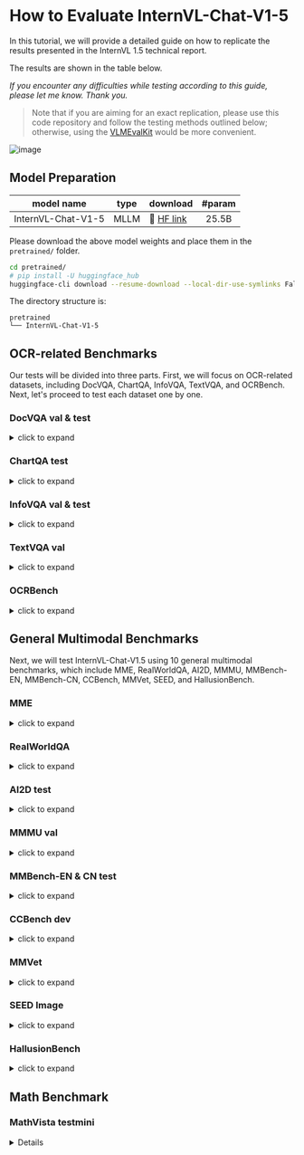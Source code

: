 # How to Evaluate InternVL-Chat-V1-5

In this tutorial, we will provide a detailed guide on how to replicate the results presented in the InternVL 1.5 technical report. 

The results are shown in the table below.

_If you encounter any difficulties while testing according to this guide, please let me know. Thank you._

> Note that if you are aiming for an exact replication, please use this code repository and follow the testing methods outlined below; otherwise, using the [VLMEvalKit](https://github.com/open-compass/VLMEvalKit) would be more convenient.

![image](https://github.com/OpenGVLab/InternVL/assets/23737120/8b62d429-c689-426a-9267-2727b6430b6e)

## Model Preparation

| model name         | type  | download                                                          |  #param |
| ------------------ | ----- | ----------------------------------------------------------------- | :-----: |
| InternVL-Chat-V1-5 | MLLM  | 🤗 [HF link](https://huggingface.co/OpenGVLab/InternVL-Chat-V1-5) | 25.5B   |

Please download the above model weights and place them in the `pretrained/` folder.

```sh
cd pretrained/
# pip install -U huggingface_hub
huggingface-cli download --resume-download --local-dir-use-symlinks False OpenGVLab/InternVL-Chat-V1-5 --local-dir InternVL-Chat-V1-5
```

The directory structure is:

```
pretrained
└── InternVL-Chat-V1-5
```


## OCR-related Benchmarks

Our tests will be divided into three parts. First, we will focus on OCR-related datasets, including DocVQA, ChartQA, InfoVQA, TextVQA, and OCRBench. Next, let's proceed to test each dataset one by one.

### DocVQA val & test

<details>
<summary>click to expand</summary>
   
1. Download the DocVQA dataset using the following instructions:
   
    ```shell
    mkdir -p data/docvqa && cd data/docvqa
    
    # download images and annotations
    wget https://datasets.cvc.uab.es/rrc/DocVQA/train.tar.gz --no-check-certificate # (optional)
    wget https://datasets.cvc.uab.es/rrc/DocVQA/val.tar.gz --no-check-certificate
    wget https://datasets.cvc.uab.es/rrc/DocVQA/test.tar.gz --no-check-certificate
    
    # unzip files
    tar -zxvf train.tar.gz
    tar -zxvf val.tar.gz
    tar -zxvf test.tar.gz
    
    # download converted jsonl files
    wget https://ofasys-wlcb.oss-cn-wulanchabu.aliyuncs.com/Qwen-VL/evaluation/docvqa/train.jsonl
    wget https://ofasys-wlcb.oss-cn-wulanchabu.aliyuncs.com/Qwen-VL/evaluation/docvqa/val.jsonl
    wget https://ofasys-wlcb.oss-cn-wulanchabu.aliyuncs.com/Qwen-VL/evaluation/docvqa/test.jsonl
    cd ../..
    ```

2. After preparation is complete, the directory structure is:

   ```
   data
    ├── docvqa
    │   ├── test
    │   ├── test.jsonl
    │   ├── train
    │   ├── train.jsonl
    │   ├── val
    │   └── val.jsonl
   ```

3. Test the model with the following commands:

   We use a maximum of `18 tiles` to test the DocVQA dataset.
     
   ```shell
   # evaluation on the val set
   GPUS=8 sh evaluate.sh release/InternVL-Chat-V1-5 vqa-docvqa-val --dynamic --max-num 18
   # evaluation on the test set
   GPUS=8 sh evaluate.sh release/InternVL-Chat-V1-5 vqa-docvqa-test --dynamic --max-num 18
   ```

   The result of the validation set is:

   ```
   Overall ANLS: 0.9049
   ```

   For the test set, the test results need to be submitted to the [testing server](https://rrc.cvc.uab.es/?ch=17&com=tasks).

</details>

### ChartQA test

<details>
<summary>click to expand</summary>
   
1. Download the ChartQA dataset using the following instructions:
   
    ```shell
    mkdir -p data/chartqa && cd data/chartqa

   # download images from https://drive.google.com/file/d/1Lm_w6zeET1Hyl_9ks6w5nEsgpoyPHalV/view
   
   # download converted files
   wget https://ofasys-wlcb.oss-cn-wulanchabu.aliyuncs.com/Qwen-VL/evaluation/chartqa/train_human.jsonl
   wget https://ofasys-wlcb.oss-cn-wulanchabu.aliyuncs.com/Qwen-VL/evaluation/chartqa/train_augmented.jsonl
   wget https://ofasys-wlcb.oss-cn-wulanchabu.aliyuncs.com/Qwen-VL/evaluation/chartqa/test_human.jsonl
   wget https://ofasys-wlcb.oss-cn-wulanchabu.aliyuncs.com/Qwen-VL/evaluation/chartqa/test_augmented.jsonl
   
   cd ../..
    ```

2. After preparation is complete, the directory structure is:

   ```
   data
    ├── chartqa
    │   ├── ChartQA Dataset
    │   │    ├── test
    │   │    ├── train
    │   │    └── val
    │   ├── test_augmented.jsonl
    │   ├── test_human.jsonl
    │   ├── train_augmented.jsonl
    │   └── train_human.jsonl
   ```

3. Test the model with the following commands:

   We use a maximum of `12 tiles` to test the ChartQA dataset.
     
   ```shell
   # evaluation on the test set
   GPUS=8 sh evaluate.sh release/InternVL-Chat-V1-5 vqa-chartqa-test --dynamic --max-num 12
   ```

   The result of the test set is:

   ```
   ['chartqa_test_human', {'relaxed_accuracy': 0.736}]
   ['chartqa_test_augmented', {'relaxed_accuracy': 0.9408}]
   # the average score = (73.6 + 94.08) / 2 = 83.8
   ```

</details>

### InfoVQA val & test

<details>
<summary>click to expand</summary>

1. Download the InfoVQA dataset using the following instructions:
   
    ```shell
    mkdir -p data/infographicsvqa && cd data/infographicsvqa

   # download images and annotations from https://rrc.cvc.uab.es/?ch=17&com=downloads
   # infographicsVQA_test_v1.0.json, infographicsVQA_val_v1.0_withQT.json, infographicVQA_train_v1.0.json
   
   # download converted files
   wget https://huggingface.co/OpenGVLab/InternVL/raw/main/infographicsvqa_val.jsonl -O val.jsonl
   wget https://huggingface.co/OpenGVLab/InternVL/raw/main/infographicsvqa_test.jsonl -O test.jsonl
   
   cd ../..
    ```

2. After preparation is complete, the directory structure is:

   ```
   data
    ├── infographicsvqa
    │   ├── infographicsvqa_images
    │   ├── infographicsVQA_test_v1.0.json
    │   ├── infographicsVQA_val_v1.0_withQT.json
    │   ├── infographicVQA_train_v1.0.json
    │   ├── test.jsonl
    │   └── val.jsonl
   ```

3. Test the model with the following commands:

   We use a maximum of `24 tiles` to test the InfoVQA dataset.
     
   ```shell
   # evaluation on the val set
   GPUS=8 sh evaluate.sh release/InternVL-Chat-V1-5 vqa-infovqa-val --dynamic --max-num 24
   # evaluation on the test set
   GPUS=8 sh evaluate.sh release/InternVL-Chat-V1-5 vqa-infovqa-test --dynamic --max-num 24
   ```

   The result of the val set is:

   ```
   Overall ANLS: 0.7235
   ```

   For the test set, the test results need to be submitted to the [testing server](https://rrc.cvc.uab.es/?ch=17&com=tasks).

</details>

### TextVQA val

<details>
<summary>click to expand</summary>

1. Download the TextVQA dataset using the following instructions:
   
    ```shell
    mkdir -p data/textvqa && cd data/textvqa

    # download images
    wget https://dl.fbaipublicfiles.com/textvqa/images/train_val_images.zip && unzip train_val_images.zip

    # download converted files
    wget https://ofasys-wlcb.oss-cn-wulanchabu.aliyuncs.com/Qwen-VL/evaluation/textvqa/textvqa_train_annotations.json
    wget https://ofasys-wlcb.oss-cn-wulanchabu.aliyuncs.com/Qwen-VL/evaluation/textvqa/textvqa_train_questions.json
    wget https://ofasys-wlcb.oss-cn-wulanchabu.aliyuncs.com/Qwen-VL/evaluation/textvqa/textvqa_train.jsonl
    wget https://ofasys-wlcb.oss-cn-wulanchabu.aliyuncs.com/Qwen-VL/evaluation/textvqa/textvqa_val_annotations.json
    wget https://ofasys-wlcb.oss-cn-wulanchabu.aliyuncs.com/Qwen-VL/evaluation/textvqa/textvqa_val_questions.json
    wget https://github.com/OpenGVLab/InternVL/releases/download/data/textvqa_val.jsonl
    wget https://github.com/OpenGVLab/InternVL/releases/download/data/textvqa_val_llava.jsonl
   
    cd ../..
    ```

2. After preparation is complete, the directory structure is:

   ```
   data
    ├── textvqa
    │   ├── textvqa_train_annotations.json
    │   ├── textvqa_train.jsonl
    │   ├── textvqa_train_questions.json
    │   ├── textvqa_val_annotations.json
    │   ├── textvqa_val.jsonl
    │   ├── textvqa_val_llava.jsonl
    │   ├── textvqa_val_questions.json
    │   └── train_images
   ```

3. Test the model with the following commands:

   We use a maximum of `24 tiles` to test the TextVQA dataset.
     
   ```shell
   # evaluation on the val set
   GPUS=8 sh evaluate.sh release/InternVL-Chat-V1-5 vqa-textvqa-val --dynamic --max-num 24
   ```

   The result of the val set is:

   ```
   ['release/InternVL-Chat-V1-5', 'textvqa_val', 0.8061000000000043]
   ```

</details>

### OCRBench

<details>
<summary>click to expand</summary>

Please use [VLMEvalKit](https://github.com/open-compass/VLMEvalKit) for the test of OCRBench.

The command to test InternVL-Chat-V1-5 on OCRBench using VLMEvalKit is:

```
torchrun --nproc-per-node=8 run.py --data OCRBench --model InternVL-Chat-V1-5 --verbose
```

The result is:
```
2024-04-29 00:28:29,681 - Evaluation - INFO - Score:
2024-04-29 00:28:29,681 - Evaluation - INFO - Text Recognition:238
2024-04-29 00:28:29,681 - Evaluation - INFO - Scene Text-centric VQA:178
2024-04-29 00:28:29,681 - Evaluation - INFO - Doc-oriented VQA:151
2024-04-29 00:28:29,681 - Evaluation - INFO - Key Information Extraction:153
2024-04-29 00:28:29,681 - Evaluation - INFO - Handwritten Mathematical Expression Recognition:4
2024-04-29 00:28:29,681 - Evaluation - INFO - Final Score:724
2024-04-29 00:28:29,681 - Evaluation - INFO - Final Score Norm:72.4
```

</details>

## General Multimodal Benchmarks

Next, we will test InternVL-Chat-V1.5 using 10 general multimodal benchmarks, which include MME, RealWorldQA, AI2D, MMMU, MMBench-EN, MMBench-CN, CCBench, MMVet, SEED, and HallusionBench.

### MME

<details>
<summary>click to expand</summary>

1. Download the MME dataset using the following instructions:
   
    ```shell
    mkdir -p data/mme && cd data/mme

    # 1. Download the data following the official instructions [here](https://github.com/BradyFU/Awesome-Multimodal-Large-Language-Models/tree/Evaluation).
    # 2. Downloaded images to `MME_Benchmark_release_version`.

    cd ../..
    ```

2. After preparation is complete, the directory structure is:

   ```
   data
    ├── mme
    │   └── MME_Benchmark_release_version
   ```

3. Single-GPU inference and evaluate:

   We use a maximum of `12 tiles` to test the MME dataset.
     
   ```shell
   # evaluation on the val set
   GPUS=1 sh evaluate.sh release/InternVL-Chat-V1-5 mme --dynamic --max-num 12
   ```

   The result of MME is:

   ```

   ```


</details>

### RealWorldQA

<details>
<summary>click to expand</summary>

Please use [VLMEvalKit](https://github.com/open-compass/VLMEvalKit) for the test of RealWorldQA.

The command to test InternVL-Chat-V1-5 on RealWorldQA using VLMEvalKit is:

```
torchrun --nproc-per-node=8 run.py --data RealWorldQA --model InternVL-Chat-V1-5 --verbose
```

The result is:
```
2024-04-29 00:35:13,282 - Evaluation - INFO - Score:
2024-04-29 00:35:13,282 - Evaluation - INFO -   split   Overall
0  none  0.660131
```

</details>

### AI2D test

<details>
<summary>click to expand</summary>

</details>

### MMMU val

<details>
<summary>click to expand</summary>

1. The evaluation code will automatically download the dataset from HuggingFace.
   
2. Test the model with the following commands:

   ```
   
   ```

</details>

### MMBench-EN & CN test

<details>
<summary>click to expand</summary>

</details>

### CCBench dev

<details>
<summary>click to expand</summary>

</details>

### MMVet

<details>
<summary>click to expand</summary>

</details>

### SEED Image

<details>
<summary>click to expand</summary>

1. Follow the official instructions [Data Preparation for SEED-Bench-1](https://github.com/AILab-CVC/SEED-Bench/blob/main/DATASET.md#data-preparation-for-seed-bench-1) to download the images and the videos. Put images under `./playground/data/eval/seed_bench/SEED-Bench-image`.

2. Extract the video frame in the middle from the downloaded videos, and put them under `./playground/data/eval/seed_bench/SEED-Bench-video-image`. LLaVA provided the script [`extract_video_frames.py`]() modified from the official one.

3. Test the model with the following commands:

   ```shell
   sh evaluate.sh pretrained/InternVL-Chat-V1-5 seed --dynamic
   ```

   The result is:

   ```
   Acc@1: 0.6999444135630906
   length: 17990
   Accuracy for each data type:
   Data type Scene Understanding: 80.37%
   Data type Instance Identity: 80.45%
   Data type Instance Location: 78.03%
   Data type Instance Attributes: 72.39%
   Data type Instances Counting: 69.19%
   Data type Spatial Relation: 59.82%
   Data type Instance Interaction: 77.32%
   Data type Visual Reasoning: 78.85%
   Data type Text Understanding: 55.81%
   Data type Action Recognition: 54.08%
   Data type Action Prediction: 44.82%
   Data type Procedure Understanding: 40.18%
   Total accuracy: 69.99%
   Image accuracy: 75.99%
   Video accuracy: 47.27%
   ```

</details>


### HallusionBench

<details>
<summary>click to expand</summary>

Please use [VLMEvalKit](https://github.com/open-compass/VLMEvalKit) for the test of HallusionBench.

The command to test InternVL-Chat-V1-5 on HallusionBench using VLMEvalKit is:

```
torchrun --nproc-per-node=8 run.py --data HallusionBench --model InternVL-Chat-V1-5 --verbose
```

The result is:
```
2024-04-29 00:46:23,688 - Evaluation - INFO - Score:
2024-04-29 00:46:23,688 - Evaluation - INFO -           split       aAcc       fAcc       qAcc
0       Overall  66.771819  40.173410  40.879121
1            VD  63.620981  40.000000  34.296029
2            VS  71.944444  40.517241  51.123596
3     VD_figure  77.500000  65.853659  53.846154
4        VS_map  56.250000  18.181818  18.750000
5   VD_illusion  66.666667  41.935484  34.722222
6      VS_table  75.892857  46.428571  55.813953
7        VD_ocr  78.651685  58.139535  58.139535
8        VS_ocr  59.259259  38.461538  22.222222
9      VS_chart  81.538462  50.000000  72.368421
10     VD_video  51.176471  10.416667  13.043478
11      VD_math  56.481481  25.000000  27.777778
```

The final score reported in our paper is the average: (66.771819 + 40.173410 + 40.879121) / 3 = 49.3

</details>

## Math Benchmark

### MathVista testmini

<details>

1. Download the MathVista dataset using the following instructions:
   
   ```bash
   mkdir -p data/MathVista && cd data/MathVista
   wget https://huggingface.co/datasets/AI4Math/MathVista/raw/main/annot_testmini.json
   cd ../..
   ```

2. Test the model with the following commands:

   ```shell
   
   ```

</details>



